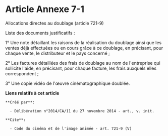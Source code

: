 # Article Annexe 7-1

Allocations directes au doublage (article 721-9) 

Liste des documents justificatifs : 

1° Une note détaillant les raisons de la réalisation du doublage ainsi que les ventes déjà effectuées ou en cours grâce à ce
doublage, en précisant, pour chaque vente, le distributeur et le pays concerné ; 

2° Les factures détaillées des frais de doublage au nom de l'entreprise qui sollicite l'aide, en précisant, pour chaque
facture, les frais auxquels elles correspondent ; 

3° Une copie vidéo de l'œuvre cinématographique doublée.

**Liens relatifs à cet article**

	**Créé par**:

	  - Délibération n°2014/CA/11 du 27 novembre 2014 - art., v. init.

	**Cite**:

	  - Code du cinéma et de l'image animée - art. 721-9 (V)
